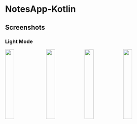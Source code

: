 # NotesApp-Kotlin


## Screenshots
### Light Mode
<p>
  <img src="https://user-images.githubusercontent.com/60064340/163708826-db926e3a-7f54-4bf7-909c-43abcc2a4195.png" width=24%>
  &nbsp
  <img src="https://user-images.githubusercontent.com/60064340/163708834-19b96b5b-e09f-48cf-b881-0c1d17138603.png" width=24%>
  <img src="https://user-images.githubusercontent.com/60064340/163708841-61b3cf1d-fd08-4ffc-917c-171d50cd8592.png" width=24%>
  <img src="https://user-images.githubusercontent.com/60064340/163708842-9a6cffd0-1217-421b-bc6a-a8e484d2ce59.png" width=24%>  
</p>

<!-- 
![note_edit_page](https://user-images.githubusercontent.com/60064340/163708834-19b96b5b-e09f-48cf-b881-0c1d17138603.png)
![search_event](https://user-images.githubusercontent.com/60064340/163708841-61b3cf1d-fd08-4ffc-917c-171d50cd8592.png)
![long_click_event](https://user-images.githubusercontent.com/60064340/163708842-9a6cffd0-1217-421b-bc6a-a8e484d2ce59.png)
### Dark Mode
![darkmode_main_page](https://user-images.githubusercontent.com/60064340/163708848-d28900eb-15ec-4e63-97b7-417f734b9fdf.png)
![darkmode_edit_page](https://user-images.githubusercontent.com/60064340/163708849-64e177ff-3001-48d4-829e-a743a4639d10.png) -->
